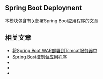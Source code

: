 ## Spring Boot Deployment

本模块包含有关部署Spring Boot应用程序的文章

## 相关文章

+ [将Spring Boot WAR部署到Tomcat服务器中](docs/将SpringBoot-WAR部署到Tomcat服务器中.md)
+ [Spring Boot控制台应用程序](docs/SpringBoot控制台应用程序.md)
+ []()
+ []()
+ []()